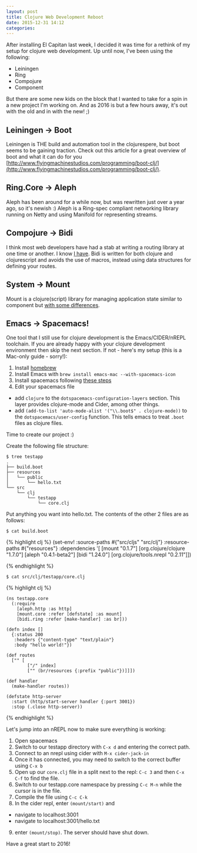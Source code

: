 ```yaml
---
layout: post
title: Clojure Web Development Reboot
date: 2015-12-31 14:12
categories:
---
```


After installing El Capitan last week, I decided it was time for a rethink of my setup for clojure web development. Up until now, I've been using the following:

* Leiningen
* Ring
* Compojure
* Component

But there are some new kids on the block that I wanted to take for a spin in a new project I'm working on. And as 2016 is but a few hours away, it's out with the old and in with the new! ;)

## Leiningen -> Boot
Leiningen is THE build and automation tool in the clojurespere, but boot seems to be gaining traction. Check out this article for a great overview of boot and what it can do for you [http://www.flyingmachinestudios.com/programming/boot-clj/](http://www.flyingmachinestudios.com/programming/boot-clj/).

## Ring.Core -> Aleph
Aleph has been around for a while now, but was rewritten just over a year ago, so it's newish :) Aleph is a Ring-spec compliant networking library running on Netty and using Manifold for representing streams.

## Compojure -> Bidi
I think most web developers have had a stab at writing a routing library at one time or another. I know [I have](https://github.com/addywaddy/autobahn/). Bidi is written for both clojure and clojurescript and avoids the use of macros, instead using data structures for defining your routes.

## System -> Mount
Mount is a clojure(script) library for managing application state similar to component but [with some differences](https://github.com/tolitius/mount#differences-from-component).



## Emacs -> Spacemacs!
One tool that I still use for clojure development is the Emacs/CIDER/nREPL toolchain. If you are already happy with your clojure development environment then skip the next section. If not - here's my setup (this is a Mac-only guide - sorry!):

1. Install [homebrew](http://brew.sh/)
2. Install Emacs with `brew install emacs-mac --with-spacemacs-icon`
3. Install spacemacs following [these steps](https://github.com/syl20bnr/spacemacs#install)
4. Edit your spacemacs file
  * add `clojure` to the `dotspacemacs-configuration-layers` section. This layer provides clojure-mode and Cider, among other things.
  * add `(add-to-list 'auto-mode-alist '("\\.boot$" . clojure-mode))` to the `dotspacemacs/user-config` function. This tells emacs to treat `.boot` files as clojure files.
  
Time to create our project :)

Create the following file structure:

    $ tree testapp
    .
    ├── build.boot
    ├── resources
    │   └── public
    │       └── hello.txt
    └── src
        └── clj
            └── testapp
                └── core.clj

Put anything you want into hello.txt. The contents of the other 2 files are as follows:

`$ cat build.boot`

{% highlight clj %}
    (set-env!
      :source-paths #{"src/cljs" "src/clj"}
      :resource-paths #{"resources"}
      :dependencies '[
                       [mount "0.1.7"]
                       [org.clojure/clojure "1.7.0"]
                       [aleph "0.4.1-beta2"]
                       [bidi "1.24.0"]
                       [org.clojure/tools.nrepl "0.2.11"]])

{% endhighlight %}

`$ cat src/clj/testapp/core.clj`

{% highlight clj %}

    (ns testapp.core
      (:require
        [aleph.http :as http]
        [mount.core :refer [defstate] :as mount]
        [bidi.ring :refer [make-handler] :as br]))

    (defn index []
      {:status 200
       :headers {"content-type" "text/plain"}
       :body "hello world!"})

    (def routes
      ["" [
            ["/" index]
            ["" (br/resources {:prefix "public"})]]])

    (def handler
      (make-handler routes))

    (defstate http-server
      :start (http/start-server handler {:port 3001})
      :stop (.close http-server))

{% endhighlight %}

Let's jump into an nREPL now to make sure everything is working:

1. Open spacemacs
2. Switch to our testapp directory with `C-x d` and entering the correct path.
3. Connect to an nrepl using cider with `M-x cider-jack-in`
4. Once it has connected, you may need to switch to the correct buffer using `C-x b`
5. Open up our `core.clj` file in a split next to the repl: `C-c 3` and then `C-x C-f` to find the file.
6. Switch to our testapp.core namespace by pressing `C-c M-n` while the cursor is in the file.
7. Compile the file using `C-c C-k`
8. In the cider repl, enter `(mount/start)` and
  * navigate to localhost:3001
  * navigate to localhost:3001/hello.txt
  
9. enter `(mount/stop)`. The server should have shut down.

Have a great start to 2016!
